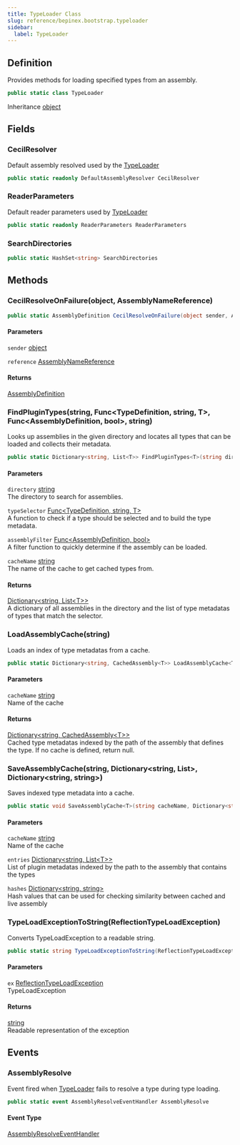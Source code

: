 ```yaml
---
title: TypeLoader Class
slug: reference/bepinex.bootstrap.typeloader
sidebar:
  label: TypeLoader
---
```


## Definition

Provides methods for loading specified types from an assembly.

```csharp title="C#"
public static class TypeLoader
```

Inheritance [object](https://learn.microsoft.com/dotnet/api/system.object/)

## Fields

### CecilResolver

Default assembly resolved used by the [TypeLoader](../bepinex.bootstrap.typeloader/)

```csharp title="C#"
public static readonly DefaultAssemblyResolver CecilResolver
```

### ReaderParameters

Default reader parameters used by [TypeLoader](../bepinex.bootstrap.typeloader/)

```csharp title="C#"
public static readonly ReaderParameters ReaderParameters
```

### SearchDirectories

```csharp title="C#"
public static HashSet<string> SearchDirectories
```

## Methods

### CecilResolveOnFailure(object, AssemblyNameReference)

```csharp title="C#"
public static AssemblyDefinition CecilResolveOnFailure(object sender, AssemblyNameReference reference)
```

#### Parameters

`sender` [object](https://learn.microsoft.com/dotnet/api/system.object/)

`reference` [AssemblyNameReference](https://github.com/jbevain/cecil/blob/8c123e16bd0d693afc9932da85e1c9e740aa508c/mono.cecil/assemblynamereference.cs/)

#### Returns

[AssemblyDefinition](https://github.com/jbevain/cecil/blob/8c123e16bd0d693afc9932da85e1c9e740aa508c/mono.cecil/assemblydefinition.cs/)

### FindPluginTypes<T>(string, Func<TypeDefinition, string, T>, Func<AssemblyDefinition, bool>, string)

Looks up assemblies in the given directory and locates all types that can be loaded and collects their metadata.

```csharp title="C#"
public static Dictionary<string, List<T>> FindPluginTypes<T>(string directory, Func<TypeDefinition, string, T> typeSelector, Func<AssemblyDefinition, bool> assemblyFilter = null, string cacheName = null) where T : ICacheable, new()
```

#### Parameters

`directory` [string](https://learn.microsoft.com/dotnet/api/system.string/)  
The directory to search for assemblies.

`typeSelector` [Func\<TypeDefinition, string, T\>](https://learn.microsoft.com/dotnet/api/system.func-3/)  
A function to check if a type should be selected and to build the type metadata.

`assemblyFilter` [Func\<AssemblyDefinition, bool\>](https://learn.microsoft.com/dotnet/api/system.func-2/)  
A filter function to quickly determine if the assembly can be loaded.

`cacheName` [string](https://learn.microsoft.com/dotnet/api/system.string/)  
The name of the cache to get cached types from.

#### Returns

[Dictionary\<string, List\<T\>\>](https://learn.microsoft.com/dotnet/api/system.collections.generic.dictionary-2/)  
A dictionary of all assemblies in the directory and the list of type metadatas of types that match the selector.

### LoadAssemblyCache<T>(string)

Loads an index of type metadatas from a cache.

```csharp title="C#"
public static Dictionary<string, CachedAssembly<T>> LoadAssemblyCache<T>(string cacheName) where T : ICacheable, new()
```

#### Parameters

`cacheName` [string](https://learn.microsoft.com/dotnet/api/system.string/)  
Name of the cache

#### Returns

[Dictionary\<string, CachedAssembly\<T\>\>](https://learn.microsoft.com/dotnet/api/system.collections.generic.dictionary-2/)  
Cached type metadatas indexed by the path of the assembly that defines the type. If no cache is defined, return null.

### SaveAssemblyCache<T>(string, Dictionary<string, List<T>>, Dictionary<string, string>)

Saves indexed type metadata into a cache.

```csharp title="C#"
public static void SaveAssemblyCache<T>(string cacheName, Dictionary<string, List<T>> entries, Dictionary<string, string> hashes) where T : ICacheable
```

#### Parameters

`cacheName` [string](https://learn.microsoft.com/dotnet/api/system.string/)  
Name of the cache

`entries` [Dictionary\<string, List\<T\>\>](https://learn.microsoft.com/dotnet/api/system.collections.generic.dictionary-2/)  
List of plugin metadatas indexed by the path to the assembly that contains the types

`hashes` [Dictionary\<string, string\>](https://learn.microsoft.com/dotnet/api/system.collections.generic.dictionary-2/)  
Hash values that can be used for checking similarity between cached and live assembly

### TypeLoadExceptionToString(ReflectionTypeLoadException)

Converts TypeLoadException to a readable string.

```csharp title="C#"
public static string TypeLoadExceptionToString(ReflectionTypeLoadException ex)
```

#### Parameters

`ex` [ReflectionTypeLoadException](https://learn.microsoft.com/dotnet/api/system.reflection.reflectiontypeloadexception/)  
TypeLoadException

#### Returns

[string](https://learn.microsoft.com/dotnet/api/system.string/)  
Readable representation of the exception

## Events

### AssemblyResolve

Event fired when [TypeLoader](../bepinex.bootstrap.typeloader/) fails to resolve a type during type loading.

```csharp title="C#"
public static event AssemblyResolveEventHandler AssemblyResolve
```

#### Event Type

[AssemblyResolveEventHandler](https://github.com/jbevain/cecil/blob/8c123e16bd0d693afc9932da85e1c9e740aa508c/mono.cecil/baseassemblyresolver.cs/)

